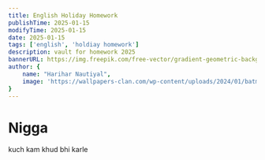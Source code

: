 ```yaml
---
title: English Holiday Homework
publishTime: 2025-01-15
modifyTime: 2025-01-15
date: 2025-01-15
tags: ['english', 'holdiay homework']
description: vault for homework 2025
bannerURL: https://img.freepik.com/free-vector/gradient-geometric-background_23-2148807617.jpg
author: {
    name: "Harihar Nautiyal",
    image: 'https://wallpapers-clan.com/wp-content/uploads/2024/01/batman-profile-rain-dark-blue-desktop-wallpaper-preview.jpg'
}
---
```


# Nigga
kuch kam khud bhi karle